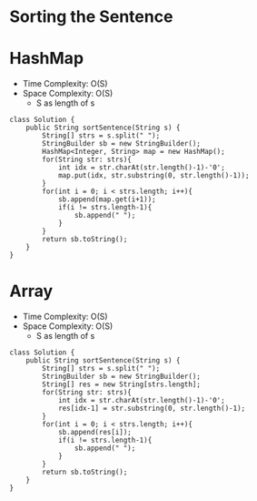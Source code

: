 # Sorting the Sentence

# HashMap

- Time Complexity: O(S)
- Space Complexity: O(S)
  - S as length of s

```
class Solution {
    public String sortSentence(String s) {
        String[] strs = s.split(" ");
        StringBuilder sb = new StringBuilder();
        HashMap<Integer, String> map = new HashMap();
        for(String str: strs){
            int idx = str.charAt(str.length()-1)-'0';
            map.put(idx, str.substring(0, str.length()-1));
        }
        for(int i = 0; i < strs.length; i++){
            sb.append(map.get(i+1));
            if(i != strs.length-1){
                sb.append(" ");
            }
        }
        return sb.toString();
    }
}
```

# Array

- Time Complexity: O(S)
- Space Complexity: O(S)
  - S as length of s

```
class Solution {
    public String sortSentence(String s) {
        String[] strs = s.split(" ");
        StringBuilder sb = new StringBuilder();
        String[] res = new String[strs.length];
        for(String str: strs){
            int idx = str.charAt(str.length()-1)-'0';
            res[idx-1] = str.substring(0, str.length()-1);
        }
        for(int i = 0; i < strs.length; i++){
            sb.append(res[i]);
            if(i != strs.length-1){
                sb.append(" ");
            }
        }
        return sb.toString();
    }
}
```
